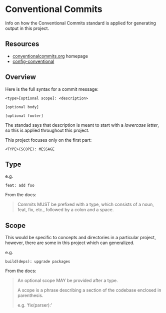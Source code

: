 # Conventional Commits

Info on how the Conventional Commits standard is applied for generating output in this project.


## Resources

- [conventionalcommits.org](https://www.conventionalcommits.org) homepage
- [config-conventional](https://github.com/conventional-changelog/commitlint/tree/master/%40commitlint/config-conventional#type-enum)


## Overview

Here is the full syntax for a commit message:

```
<type>[optional scope]: <description>

[optional body]

[optional footer]
```

The standad says that description is meant to start with a _lowercase letter_, so this is applied throughout this project.

This project focuses only on the first part:

```
<TYPE>(SCOPE): MESSAGE
```


## Type

e.g.

```
feat: add foo
```

From the docs:

> Commits MUST be prefixed with a type, which consists of a noun, feat, fix, etc., followed by a colon and a space.


## Scope

This would be specific to concepts and directories in a particular project, however, there are some in this project which can generalized.

e.g.

```
build(deps): upgrade packages
```

From the docs:

> An optional scope MAY be provided after a type.
>
> A scope is a phrase describing a section of the codebase enclosed in parenthesis.
>
> e.g. 'fix(parser):'

